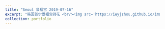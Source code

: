 ```yaml
---
title: "Seoul 景福宫 2019-07-16"
excerpt: "韩国首尔景福宫荷花 <br/><img src='https://ieyjzhou.github.io/images/lotus.jpg'>"
collection: portfolio
---
```


 
